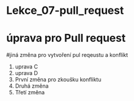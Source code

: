 # Lekce_07-pull_request

# úprava pro Pull request

#jiná změna pro vytvoření pul reqeustu a konflikt
1. uprava C
2. uprava D
3. První změna pro zkoušku konfliktu
4. Druhá změna
5. Třetí změna
